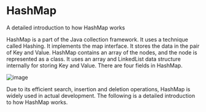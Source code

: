 # HashMap
A detailed introduction to how HashMap works

HashMap is a part of the Java collection framework. It uses a technique called Hashing. It implements the map interface. 
It stores the data in the pair of Key and Value. HashMap contains an array of the nodes, and the node is represented as a class. 
It uses an array and LinkedList data structure internally for storing Key and Value. There are four fields in HashMap.

![image](https://github.com/fengmclovin/HashMap/assets/79405882/befd2cda-504b-46dd-b846-ce51a68a0d17)

 
Due to its efficient search, insertion and deletion operations, HashMap is widely used in actual development. 
The following is a detailed introduction to how HashMap works.




